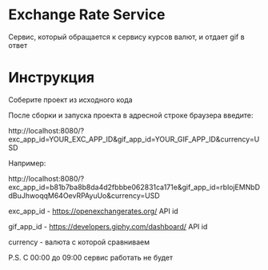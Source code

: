 # Exchange Rate Service
Сервис, который обращается к сервису курсов валют, и отдает gif в ответ

# Инструкция

Соберите проект из исходного кода 

После сборки и запуска проекта в адресной строке браузера введите: 

http://localhost:8080/?exc_app_id=YOUR_EXC_APP_ID&gif_app_id=YOUR_GIF_APP_ID&currency=USD

Например: 

http://localhost:8080/?exc_app_id=b81b7ba8b8da4d2fbbbe062831ca171e&gif_app_id=rblojEMNbDdBuJhwoqqM64OevRPAyuUo&currency=USD

exc_app_id - https://openexchangerates.org/ API id

gif_app_id - https://developers.giphy.com/dashboard/ API id 

currency - валюта с которой сравниваем

P.S. 
С 00:00 до 09:00 сервис работать не будет
